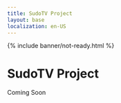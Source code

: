 ```yaml
---
title: SudoTV Project
layout: base
localization: en-US
---
```


{% include banner/not-ready.html %}

# SudoTV Project

Coming Soon
